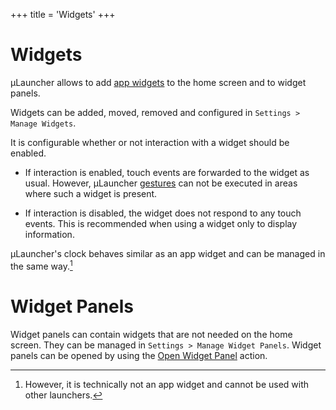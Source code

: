 +++
  title = 'Widgets'
+++

# Widgets

&mu;Launcher allows to add [app widgets](https://developer.android.com/develop/ui/views/appwidgets/overview) to the home screen and to widget panels.

Widgets can be added, moved, removed and configured in `Settings > Manage Widgets`.

It is configurable whether or not interaction with a widget should be enabled.

* If interaction is enabled, touch events are forwarded to the widget as usual.
However, &mu;Launcher [gestures](/docs/actions-and-gestures/) can not be executed in areas where such a widget is present.

* If interaction is disabled, the widget does not respond to any touch events.
    This is recommended when using a widget only to display information.

&mu;Launcher's clock behaves similar as an app widget and can be managed in the same way.[^1]

[^1]: However, it is technically not an app widget and cannot be used with other launchers.

# Widget Panels

Widget panels can contain widgets that are not needed on the home screen.
They can be managed in `Settings > Manage Widget Panels`.
Widget panels can be opened by using the [Open Widget Panel](/docs/actions-and-gestures/#available-actions) action.
